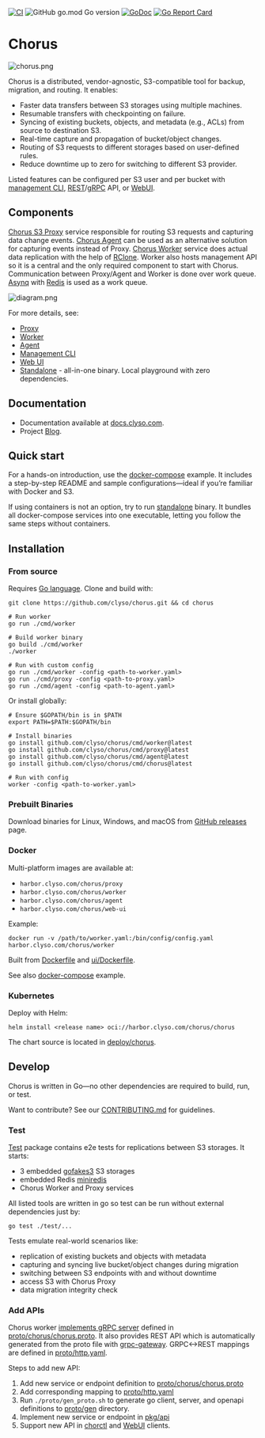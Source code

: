[![CI](https://github.com/clyso/chorus/actions/workflows/ci-go.yml/badge.svg)](https://github.com/clyso/chorus/actions/workflows/ci-go.yml)
![GitHub go.mod Go version](https://img.shields.io/github/go-mod/go-version/clyso/chorus)
[![GoDoc](https://godoc.org/github.com/clyso/chorus?status.svg)](https://pkg.go.dev/github.com/clyso/chorus?tab=doc)
[![Go Report Card](https://goreportcard.com/badge/github.com/clyso/chorus)](https://goreportcard.com/report/github.com/clyso/chorus)

# Chorus
![chorus.png](./docs/media/banner.png)

Chorus is a distributed, vendor-agnostic, S3-compatible tool for backup, migration, and routing. It enables:
 - Faster data transfers between S3 storages using multiple machines.
 - Resumable transfers with checkpointing on failure.
 - Syncing of existing buckets, objects, and metadata (e.g., ACLs) from source to destination S3.
 - Real-time capture and propagation of bucket/object changes.
 - Routing of S3 requests to different storages based on user-defined rules.
 - Reduce downtime up to zero for switching to different S3 provider.

Listed features can be configured per S3 user and per bucket with [management CLI](./tools/chorctl), [REST](https://petstore.swagger.io/?url=https://raw.githubusercontent.com/clyso/chorus/refs/heads/main/proto/gen/openapi/chorus/chorus.swagger.json)/[gRPC](./proto/chorus/chorus.proto) API, or [WebUI](./ui/).

## Components
[Chorus S3 Proxy](./service/proxy) service responsible for routing S3 requests and capturing data change events. 
[Chorus Agent](./service/agent) can be used as an alternative solution for capturing events instead of Proxy.
[Chorus Worker](./service/worker) service does actual data replication with the help of [RClone](https://github.com/rclone/rclone). Worker also hosts management API so it is a central and the only required component to start with Chorus.
Communication between Proxy/Agent and Worker is done over work queue. 
[Asynq](https://github.com/hibiken/asynq) with [Redis](https://github.com/redis/redis) is used as a work queue.

![diagram.png](./docs/media/diagram.png)

For more details, see:
- [Proxy](./service/proxy)
- [Worker](./service/worker)
- [Agent](./service/agent)
- [Management CLI](./tools/chorctl)
- [Web UI](./ui)
- [Standalone](./service/standalone) - all-in-one binary. Local playground with zero dependencies.

## Documentation

- Documentation available at [docs.clyso.com](https://docs.clyso.com/docs/products/chorus/overview).
- Project [Blog](https://docs.clyso.com/blog/tags/chorus/).

## Quick start

For a hands-on introduction, use the [docker-compose](./docker-compose) example. It includes a step-by-step README and sample configurations—ideal if you’re familiar with Docker and S3.

If using containers is not an option, try to run [standalone](./service/standalone) binary. It bundles all docker-compose services into one executable, letting you follow the same steps without containers.

## Installation

### From source

Requires [Go language](https://go.dev/doc/install). Clone and build with:
```shell
git clone https://github.com/clyso/chorus.git && cd chorus

# Run worker
go run ./cmd/worker

# Build worker binary
go build ./cmd/worker
./worker

# Run with custom config
go run ./cmd/worker -config <path-to-worker.yaml>
go run ./cmd/proxy -config <path-to-proxy.yaml>
go run ./cmd/agent -config <path-to-agent.yaml>
```

Or install globally:
```shell
# Ensure $GOPATH/bin is in $PATH
export PATH=$PATH:$GOPATH/bin

# Install binaries
go install github.com/clyso/chorus/cmd/worker@latest
go install github.com/clyso/chorus/cmd/proxy@latest
go install github.com/clyso/chorus/cmd/agent@latest
go install github.com/clyso/chorus/cmd/chorus@latest

# Run with config
worker -config <path-to-worker.yaml>
```

### Prebuilt Binaries
Download binaries for Linux, Windows, and macOS from [GitHub releases](https://github.com/clyso/chorus/releases) page.

### Docker

Multi-platform images are available at:
- `harbor.clyso.com/chorus/proxy`
- `harbor.clyso.com/chorus/worker`
- `harbor.clyso.com/chorus/agent`
- `harbor.clyso.com/chorus/web-ui`

Example:
```shell
docker run -v /path/to/worker.yaml:/bin/config/config.yaml harbor.clyso.com/chorus/worker
```

Built from [Dockerfile](./Dockerfile) and [ui/Dockerfile](./ui/Dockerfile).

See also [docker-compose](./docker-compose) example.

### Kubernetes
Deploy with Helm:
```shell
helm install <release name> oci://harbor.clyso.com/chorus/chorus
```
The chart source is located in [deploy/chorus](./deploy/chorus).

## Develop

Chorus is written in Go—no other dependencies are required to build, run, or test.

Want to contribute? See our [CONTRIBUTING.md](CONTRIBUTING.md) for guidelines.

### Test
[Test](./test) package contains e2e tests for replications between S3 storages.
It starts:
- 3 embedded [gofakes3](https://github.com/johannesboyne/gofakes3) S3 storages
- embedded Redis [miniredis](https://github.com/alicebob/miniredis)
- Chorus Worker and Proxy services

All listed tools are written in go so test can be run without external dependencies just by:
```shell
go test ./test/...
```

Tests emulate real-world scenarios like:
- replication of existing buckets and objects with metadata
- capturing and syncing live bucket/object changes during migration
- switching between S3 endpoints with and without downtime
- access S3 with Chorus Proxy
- data migration integrity check

### Add APIs
Chorus worker [implements gRPC server](./pkg/api/) defined in [proto/chorus/chorus.proto](./proto/chorus/chorus.proto). It also provides REST API which is automatically generated from the proto file with [grpc-gateway](https://github.com/grpc-ecosystem/grpc-gateway). GRPC<->REST mappings are defined in [proto/http.yaml](./proto/http.yaml).

Steps to add new API:
1. Add new service or endpoint definition to [proto/chorus/chorus.proto](./proto/chorus/chorus.proto)
2. Add corresponding mapping to [proto/http.yaml](./proto/http.yaml)
3. Run `./proto/gen_proto.sh` to generate go client, server, and openapi definitions to [proto/gen](./proto/gen) directory.
4. Implement new service or endpoint in [pkg/api](./pkg/api/)
5. Support new API in [chorctl](./tools/chorctl) and [WebUI](./ui) clients.
